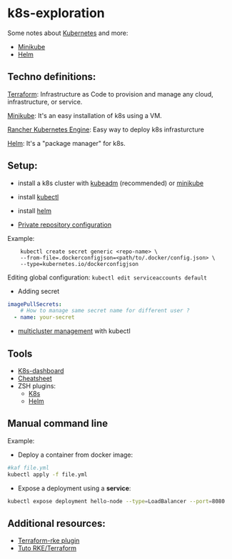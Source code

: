 # k8s-exploration
Some notes about [Kubernetes](https://kubernetes.io/) and more:
- [Minikube](https://minikube.sigs.k8s.io/)
- [Helm](https://helm.sh/)


## Techno definitions:

[Terraform](https://www.terraform.io/): Infrastructure as Code to provision and manage any cloud, infrastructure, or service.

[Minikube](https://minikube.sigs.k8s.io/): It's an easy installation of k8s using a VM.

[Rancher Kubernetes Engine](https://rancher.com/an-introduction-to-rke/): Easy way to deploy k8s infrasturcture

[Helm](https://helm.sh/): It's a "package manager" for k8s.

## Setup:
- install a k8s cluster with [kubeadm](https://kubernetes.io/docs/setup/production-environment/tools/kubeadm/install-kubeadm/) (recommended) or [minikube](https://minikube.sigs.k8s.io/docs/start/linux/)
- install [kubectl](https://kubernetes.io/fr/docs/tasks/tools/install-kubectl/)
- install [helm](https://helm.sh/docs/intro/install/)

- [Private repository configuration](https://kubernetes.io/docs/tasks/configure-pod-container/pull-image-private-registry/)

Example:
```
    kubectl create secret generic <repo-name> \
    --from-file=.dockerconfigjson=<path/to/.docker/config.json> \
    --type=kubernetes.io/dockerconfigjson
```

Editing global configuration: `kubectl edit serviceaccounts default`

- Adding secret
```yml
imagePullSecrets:
    # How to manage same secret name for different user ?
  - name: your-secret
```

- [multicluster management](https://kubernetes.io/docs/tasks/access-application-cluster/configure-access-multiple-clusters/) with kubectl


## Tools
- [K8s-dashboard](https://github.com/kubernetes/dashboard)
- [Cheatsheet](https://kubernetes.io/fr/docs/reference/kubectl/cheatsheet/)
- ZSH plugins:
    - [K8s](https://github.com/ohmyzsh/ohmyzsh/blob/master/plugins/kubectl/kubectl.plugin.zsh)
    - [Helm](https://github.com/ohmyzsh/ohmyzsh/blob/master/plugins/helm/helm.plugin.zsh)


## Manual command line

Example:
- Deploy a container from docker image:
```sh
#kaf file.yml
kubectl apply -f file.yml
```
- Expose a deployment using a **service**:
```sh
kubectl expose deployment hello-node --type=LoadBalancer --port=8080
```

## Additional resources:
- [Terraform-rke plugin](https://github.com/rancher/terraform-provider-rke)
- [Tuto RKE/Terraform](https://medium.com/@brotandgames/deploy-a-kubernetes-cluster-using-terraform-and-rke-provider-68112463e49d)